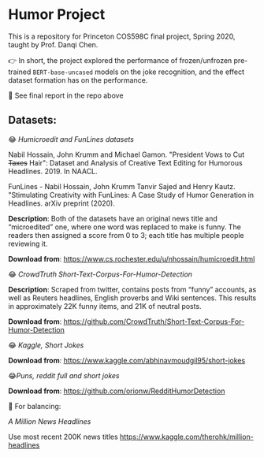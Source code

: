 # Humor Project

This is a repository for Princeton COS598C final project, Spring 2020, taught by Prof. Danqi Chen. 

👉 In short, the project explored the performance of frozen/unfrozen pre-trained `BERT-base-uncased` models on the joke recognition, and the effect dataset formation has on the performance. 

📜 See final report in the repo above


## Datasets:

😂 _Humicroedit and FunLines datasets_

Nabil Hossain, John Krumm and Michael Gamon. "President Vows to Cut ~~Taxes~~ Hair": Dataset and Analysis of Creative Text Editing for Humorous Headlines. 2019. In NAACL. 

FunLines - Nabil Hossain, John Krumm Tanvir Sajed and Henry Kautz. "Stimulating Creativity with FunLines: A Case Study of Humor Generation in Headlines. arXiv preprint (2020). 

__Description__: Both of the datasets have an original news title and “microedited” one, where one word was replaced to make is funny. The readers then assigned a score from 0 to 3; each title has multiple people reviewing it. 

__Download from__: https://www.cs.rochester.edu/u/nhossain/humicroedit.html


😂 _CrowdTruth Short-Text-Corpus-For-Humor-Detection_

__Description__: Scraped from twitter, contains posts from “funny” accounts, as well as Reuters headlines, English proverbs and Wiki sentences. This results in approximately 22K funny items, and 21K of neutral posts.

__Download from__: https://github.com/CrowdTruth/Short-Text-Corpus-For-Humor-Detection


😂 _Kaggle, Short Jokes_ 

__Download from__: https://www.kaggle.com/abhinavmoudgil95/short-jokes


😂_Puns, reddit full and short jokes_

__Download from__: https://github.com/orionw/RedditHumorDetection


🤔 For balancing:

_A Million News Headlines_

Use most recent 200K news titles
https://www.kaggle.com/therohk/million-headlines

